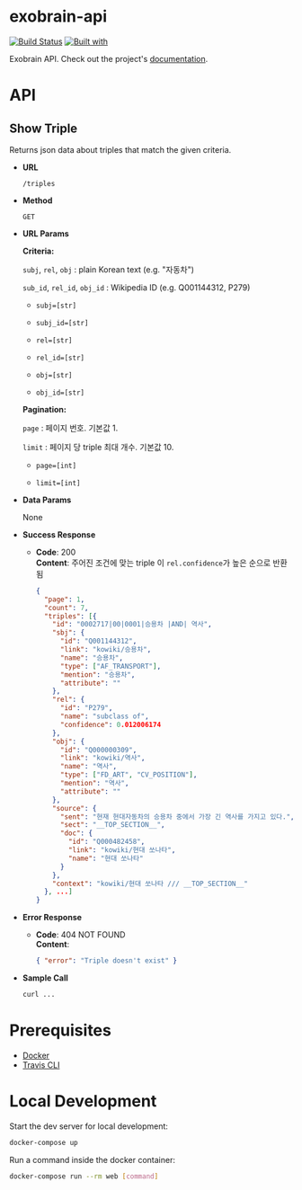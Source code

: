 # exobrain-api

[![Build Status](https://travis-ci.org/kyoungrok0517/exobrain-api.svg?branch=master)](https://travis-ci.org/kyoungrok0517/exobrain-api)
[![Built with](https://img.shields.io/badge/Built_with-Cookiecutter_Django_Rest-F7B633.svg)](https://github.com/agconti/cookiecutter-django-rest)

Exobrain API. Check out the project's [documentation](http://kyoungrok0517.github.io/exobrain-api/).

# API

## Show Triple

Returns json data about triples that match the given criteria.

- **URL**

  `/triples`

* **Method**

  `GET`

* **URL Params**

  **Criteria:**

  `subj`, `rel`, `obj` : plain Korean text (e.g. "자동차")

  `sub_id`, `rel_id`, `obj_id` : Wikipedia ID (e.g. Q001144312, P279)

  - `subj=[str]`

  - `subj_id=[str]`

  - `rel=[str]`

  - `rel_id=[str]`

  - `obj=[str]`

  - `obj_id=[str]`

  **Pagination:**

  `page` : 페이지 번호. 기본값 1.

  `limit` : 페이지 당 triple 최대 개수. 기본값 10.

  - `page=[int]`

  - `limit=[int]`

* **Data Params**

  None

* **Success Response**

  - **Code**: 200 <br>
    **Content**: 주어진 조건에 맞는 triple 이 `rel.confidence`가 높은 순으로 반환됨
    ```json
    {
      "page": 1,
      "count": 7,
      "triples": [{
        "id": "0002717|00|0001|승용차 |AND| 역사",
        "sbj": {
          "id": "Q001144312",
          "link": "kowiki/승용차",
          "name": "승용차",
          "type": ["AF_TRANSPORT"],
          "mention": "승용차",
          "attribute": ""
        },
        "rel": {
          "id": "P279",
          "name": "subclass of",
          "confidence": 0.012006174
        },
        "obj": {
          "id": "Q000000309",
          "link": "kowiki/역사",
          "name": "역사",
          "type": ["FD_ART", "CV_POSITION"],
          "mention": "역사",
          "attribute": ""
        },
        "source": {
          "sent": "현재 현대자동차의 승용차 중에서 가장 긴 역사를 가지고 있다.",
          "sect": "__TOP_SECTION__",
          "doc": {
            "id": "Q000482458",
            "link": "kowiki/현대 쏘나타",
            "name": "현대 쏘나타"
          }
        },
        "context": "kowiki/현대 쏘나타 /// __TOP_SECTION__"
      }, ...]
    }
    ```

* **Error Response**

  - **Code**: 404 NOT FOUND <br>
    **Content**:
    ```json
    { "error": "Triple doesn't exist" }
    ```

* **Sample Call**
  ```sh
  curl ...
  ```

# Prerequisites

- [Docker](https://docs.docker.com/docker-for-mac/install/)
- [Travis CLI](http://blog.travis-ci.com/2013-01-14-new-client/)

# Local Development

Start the dev server for local development:

```bash
docker-compose up
```

Run a command inside the docker container:

```bash
docker-compose run --rm web [command]
```
